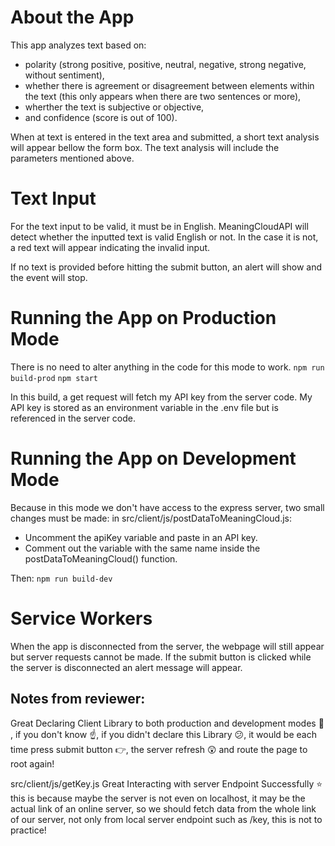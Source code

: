 # About the App

This app analyzes text based on:
- polarity (strong positive, positive, neutral, negative, strong negative, without sentiment),
- whether there is agreement or disagreement between elements within the text (this only appears when there are two sentences or more),
- wherther the text is subjective or objective,
- and confidence (score is out of 100).

When at text is entered in the text area and submitted, a short text analysis will appear bellow the form box. The text analysis will include the parameters mentioned above.


# Text Input

For the text input to be valid, it must be in English. MeaningCloudAPI will detect whether the inputted text is valid English or not. In the case it is not, a red text will appear indicating the invalid input.

If no text is provided before hitting the submit button, an alert will show and the event will stop.


# Running the App on Production Mode

There is no need to alter anything in the code for this mode to work.
`npm run build-prod`
`npm start`

In this build, a get request will fetch my API key from the server code. My API key is stored as an environment variable in the .env file but is referenced in the server code.


# Running the App on Development Mode

Because in this mode we don't have access to the express server, two small changes must be made:
in src/client/js/postDataToMeaningCloud.js:
- Uncomment the apiKey variable and paste in an API key.
- Comment out the variable with the same name inside the postDataToMeaningCloud() function.

Then: `npm run build-dev`


# Service Workers

When the app is disconnected from the server, the webpage will still appear but server requests cannot be made. If the submit button is clicked while the server is disconnected an alert message will appear.



## Notes from reviewer:

Great Declaring Client Library to both production and development modes :clap: , if you don't know :point_up:, if you didn't declare this Library :confused:, it would be each time press submit button :point_right:, the server refresh :astonished: and route the page to root again!

src/client/js/getKey.js 
Great Interacting with server Endpoint Successfully :star: this is because maybe the server is not even on localhost, it may be the actual link of an online server, so we should fetch data from the whole link of our server, not only from local server endpoint such as /key, this is not to practice!